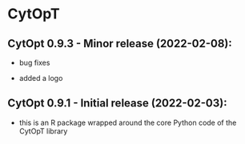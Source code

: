 # CytOpT

## CytOpt 0.9.3 - Minor release (2022-02-08):  
 
* bug fixes

* added a logo

## CytOpt 0.9.1 - Initial release (2022-02-03):  

* this is an R package wrapped around the core Python code of the CytOpT library
